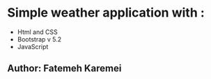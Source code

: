 # Simple weather application with : 
* Html and CSS 
* Bootstrap v 5.2
* JavaScript
## Author: Fatemeh Karemei
